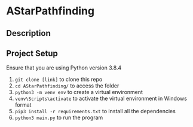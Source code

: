 # AStarPathfinding
## Description
## Project Setup
Ensure that you are using Python version 3.8.4
1. `git clone [link]` to clone this repo
2. `cd AStarPathfinding/` to access the folder
3. `python3 -m venv env` to create a virtual environment
4. `venv\Scripts\activate` to activate the virtual environment in Windows format
6. `pip3 install -r requirements.txt` to install all the dependencies
7. `python3 main.py` to run the program
